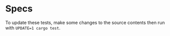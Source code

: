 # Specs

To update these tests, make some changes to the source contents then run with `UPDATE=1 cargo test`.
